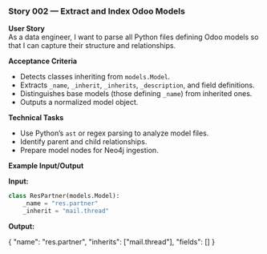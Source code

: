 ### Story 002 — Extract and Index Odoo Models

**User Story**  
As a data engineer, I want to parse all Python files defining Odoo models so that I can capture their structure and relationships.

**Acceptance Criteria**  
- Detects classes inheriting from `models.Model`.  
- Extracts `_name`, `_inherit`, `_inherits`, `_description`, and field definitions.  
- Distinguishes base models (those defining `_name`) from inherited ones.  
- Outputs a normalized model object.  

**Technical Tasks**  
- Use Python’s `ast` or regex parsing to analyze model files.  
- Identify parent and child relationships.  
- Prepare model nodes for Neo4j ingestion.  

**Example Input/Output**  

**Input:**  
```python
class ResPartner(models.Model):
    _name = "res.partner"
    _inherit = "mail.thread"
```
   
**Output:**

{
  "name": "res.partner",
  "inherits": ["mail.thread"],
  "fields": []
}